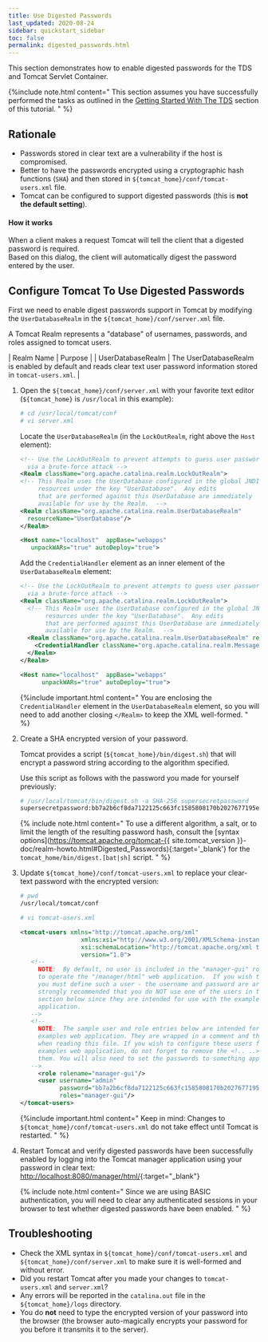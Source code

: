 ```yaml
---
title: Use Digested Passwords
last_updated: 2020-08-24
sidebar: quickstart_sidebar
toc: false
permalink: digested_passwords.html
---
```


This section demonstrates how to enable digested passwords for the TDS and Tomcat Servlet Container.

{%include note.html content="
This section assumes you have successfully performed the tasks as outlined in the [Getting Started With The TDS](install_java_tomcat.html) section of this tutorial.
" %}

## Rationale

* Passwords stored in clear text are a vulnerability if the host is compromised.
* Better to have the passwords encrypted using a cryptographic hash functions (`SHA`) and then stored in `${tomcat_home}/conf/tomcat-users.xml` file.
* Tomcat can be configured to support digested passwords (this is **not the default setting**).

#### How it works
 
When a client makes a request Tomcat will tell the client that a digested password is required.  
Based on this dialog, the client will automatically digest the password entered by the user.

## Configure Tomcat To Use Digested Passwords

First we need to enable digest passwords support in Tomcat by modifying the `UserDatabaseRealm` in the `${tomcat_home}/conf/server.xml` file.
   
A Tomcat Realm represents a "database" of usernames, passwords, and roles assigned to tomcat users.

| Realm Name | Purpose |
| UserDatabaseRealm | The UserDatabaseRealm is enabled by default and reads clear text user password information stored in `tomcat-users.xml`. |
  
1. Open the `${tomcat_home}/conf/server.xml` with your favorite text editor (`${tomcat_home}` is `/usr/local` in this example):
   
   ~~~bash
   # cd /usr/local/tomcat/conf
   # vi server.xml
   ~~~

   Locate the `UserDatabaseRealm` (in the `LockOutRealm`, right above the `Host` element):

   ~~~xml
   <!-- Use the LockOutRealm to prevent attempts to guess user passwords
     via a brute-force attack -->
   <Realm className="org.apache.catalina.realm.LockOutRealm">
   <!-- This Realm uses the UserDatabase configured in the global JNDI
        resources under the key "UserDatabase".  Any edits
        that are performed against this UserDatabase are immediately
        available for use by the Realm.  -->
   <Realm className="org.apache.catalina.realm.UserDatabaseRealm"
     resourceName="UserDatabase"/>
   </Realm>

   <Host name="localhost"  appBase="webapps"
      unpackWARs="true" autoDeploy="true">
   ~~~

   Add the `CredentialHandler` element as an inner element of the `UserDatabaseRealm` element:

   ~~~xml
   <!-- Use the LockOutRealm to prevent attempts to guess user passwords
     via a brute-force attack -->
   <Realm className="org.apache.catalina.realm.LockOutRealm">
     <!-- This Realm uses the UserDatabase configured in the global JNDI
          resources under the key "UserDatabase".  Any edits
          that are performed against this UserDatabase are immediately
          available for use by the Realm.  -->
     <Realm className="org.apache.catalina.realm.UserDatabaseRealm" resourceName="UserDatabase">
       <CredentialHandler className="org.apache.catalina.realm.MessageDigestCredentialHandler" algorithm="SHA-256" />
     </Realm>
   </Realm>

   <Host name="localhost"  appBase="webapps"
         unpackWARs="true" autoDeploy="true">
   ~~~
   
   {%include important.html content="
   You are enclosing the `CredentialHandler` element in the `UserDatabaseRealm` element, so you will need to add another closing `</Realm>` to keep the XML well-formed.
   " %}
   
   <a name="digest.sh"></a>
2. Create a SHA encrypted version of your password.

   Tomcat provides a script (`${tomcat_home}/bin/digest.sh`) that will encrypt a password string according to the algorithm specified.
   
   Use this script as follows with the password you made for yourself previously:

   ~~~bash
   # /usr/local/tomcat/bin/digest.sh -a SHA-256 supersecretpassword
   supersecretpassword:bb7a2b6cf8da7122125c663fc1585808170b2027677195e0ad121f87b27320ae$1$55003acb56e907b19d29d3b4211dc98c837354690bc90579742d6747efeec4ea
   ~~~

    {% include note.html content="
    To use a different algorithm, a salt, or to limit the length of the resulting password hash, consult the [syntax options](https://tomcat.apache.org/tomcat-{{ site.tomcat_version }}-doc/realm-howto.html#Digested_Passwords){:target='_blank'} for the `tomcat_home/bin/digest.[bat|sh]` script.
    " %}
  
3. Update `${tomcat_home}/conf/tomcat-users.xml` to replace your clear-text password with the encrypted version:
   
   ~~~bash
   # pwd
   /usr/local/tomcat/conf
   
   # vi tomcat-users.xml
   ~~~
   
   ~~~xml
   <tomcat-users xmlns="http://tomcat.apache.org/xml"
                    xmlns:xsi="http://www.w3.org/2001/XMLSchema-instance"
                    xsi:schemaLocation="http://tomcat.apache.org/xml tomcat-users.xsd"
                    version="1.0">
      <!--
        NOTE:  By default, no user is included in the "manager-gui" role required
        to operate the "/manager/html" web application.  If you wish to use this app,
        you must define such a user - the username and password are arbitrary. It is
        strongly recommended that you do NOT use one of the users in the commented out
        section below since they are intended for use with the examples web
        application.
      -->
      <!--
        NOTE:  The sample user and role entries below are intended for use with the
        examples web application. They are wrapped in a comment and thus are ignored
        when reading this file. If you wish to configure these users for use with the
        examples web application, do not forget to remove the <!.. ..> that surrounds
        them. You will also need to set the passwords to something appropriate.
      -->
        <role rolename="manager-gui"/>
        <user username="admin" 
              password="bb7a2b6cf8da7122125c663fc1585808170b2027677195e0ad121f87b27320ae$1$55003acb56e907b19d29d3b4211dc98c837354690bc90579742d6747efeec4ea" 
              roles="manager-gui"/>
   </tomcat-users>
   ~~~
   
   {%include important.html content="
   Keep in mind: Changes to `${tomcat_home}/conf/tomcat-users.xml` do not take effect until Tomcat is restarted.
   " %}
       
4. Restart Tomcat and verify digested passwords have been successfully enabled by logging into the Tomcat manager application using your password in clear text: [http://localhost:8080/manager/html/](http://localhost:8080/manager/html/){:target="_blank"}

    {% include note.html content="
    Since we are using BASIC authentication, you will need to clear any authenticated sessions in your browser to test whether digested passwords have been enabled.
    " %}

## Troubleshooting

* Check the XML syntax in `${tomcat_home}/conf/tomcat-users.xml` and `${tomcat_home}/conf/server.xml` to make sure it is well-formed and without error.
* Did you restart Tomcat after you made your changes to `tomcat-users.xml` and `server.xml`?
* Any errors will be reported in the `catalina.out` file in the `${tomcat_home}/logs` directory.
* You do **not** need to type the encrypted version of your password into the browser (the browser auto-magically encrypts your password for you before it transmits it to the server).

